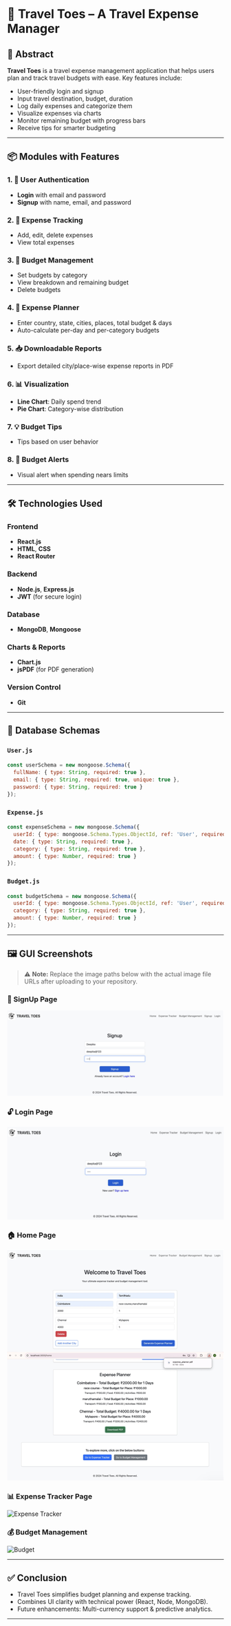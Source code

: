 # 📌 Travel Toes – A Travel Expense Manager

## 📝 Abstract

**Travel Toes** is a travel expense management application that helps users plan and track travel budgets with ease. Key features include:

- User-friendly login and signup
- Input travel destination, budget, duration
- Log daily expenses and categorize them
- Visualize expenses via charts
- Monitor remaining budget with progress bars
- Receive tips for smarter budgeting

---

## 📦 Modules with Features

### 1. 🔐 User Authentication
- **Login** with email and password
- **Signup** with name, email, and password

### 2. 💸 Expense Tracking
- Add, edit, delete expenses
- View total expenses

### 3. 🎯 Budget Management
- Set budgets by category
- View breakdown and remaining budget
- Delete budgets

### 4. 🧾 Expense Planner
- Enter country, state, cities, places, total budget & days
- Auto-calculate per-day and per-category budgets

### 5. 📥 Downloadable Reports
- Export detailed city/place-wise expense reports in PDF

### 6. 📊 Visualization
- **Line Chart**: Daily spend trend
- **Pie Chart**: Category-wise distribution

### 7. 💡 Budget Tips
- Tips based on user behavior

### 8. 🚨 Budget Alerts
- Visual alert when spending nears limits

---

## 🛠️ Technologies Used

### Frontend
- **React.js**
- **HTML**, **CSS**
- **React Router**

### Backend
- **Node.js**, **Express.js**
- **JWT** (for secure login)

### Database
- **MongoDB**, **Mongoose**

### Charts & Reports
- **Chart.js**
- **jsPDF** (for PDF generation)

### Version Control
- **Git**

---

## 🧩 Database Schemas

### `User.js`
```js
const userSchema = new mongoose.Schema({
  fullName: { type: String, required: true },
  email: { type: String, required: true, unique: true },
  password: { type: String, required: true }
});
```

### `Expense.js`
```js
const expenseSchema = new mongoose.Schema({
  userId: { type: mongoose.Schema.Types.ObjectId, ref: 'User', required: true },
  date: { type: String, required: true },
  category: { type: String, required: true },
  amount: { type: Number, required: true }
});
```

### `Budget.js`
```js
const budgetSchema = new mongoose.Schema({
  userId: { type: mongoose.Schema.Types.ObjectId, ref: 'User', required: true },
  category: { type: String, required: true },
  amount: { type: Number, required: true }
});
```

---

## 🖼️ GUI Screenshots

> ⚠️ **Note:** Replace the image paths below with the actual image file URLs after uploading to your repository.

### 🔑 SignUp Page  
![SignUp](images/signup.png)

### 🔓 Login Page  
![Login](images/login.png)

### 🏠 Home Page  
![Home](images/home.png)

### 📊 Expense Tracker Page  
![Expense Tracker](images/expense_tracker.png)

### 💰 Budget Management  
![Budget](images/budget.png)

---

## ✅ Conclusion

- Travel Toes simplifies budget planning and expense tracking.
- Combines UI clarity with technical power (React, Node, MongoDB).
- Future enhancements: Multi-currency support & predictive analytics.

---
